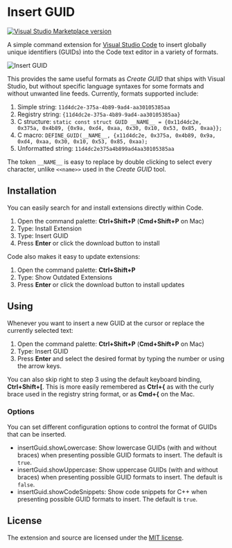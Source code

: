 # Insert GUID

[![Visual Studio Marketplace version](https://img.shields.io/visual-studio-marketplace/v/heaths.vscode-guid.svg?style=flat-square)](https://marketplace.visualstudio.com/items?itemName=heaths.vscode-guid)

A simple command extension for [Visual Studio Code](https://code.visualstudio.com) to insert globally unique identifiers (GUIDs) into the Code text editor in a variety of formats.

![Insert GUID](https://media.giphy.com/media/3danYPtfh3iQBjd6ef/giphy.gif)

This provides the same useful formats as _Create GUID_ that ships with Visual Studio, but without specific language syntaxes for some formats and without unwanted line feeds. Currently, formats supported include:

1. Simple string: `11d4dc2e-375a-4b89-9ad4-aa30105385aa`
2. Registry string: `{11d4dc2e-375a-4b89-9ad4-aa30105385aa}`
3. C structure: `static const struct GUID __NAME__ = {0x11d4dc2e, 0x375a, 0x4b89, {0x9a, 0xd4, 0xaa, 0x30, 0x10, 0x53, 0x85, 0xaa}};`
4. C macro: `DEFINE_GUID(__NAME__, {x11d4dc2e, 0x375a, 0x4b89, 0x9a, 0xd4, 0xaa, 0x30, 0x10, 0x53, 0x85, 0xaa);`
5. Unformatted string: `11d4dc2e375a4b899ad4aa30105385aa`

The token `__NAME__` is easy to replace by double clicking to select every character, unlike `<<name>>` used in the _Create GUID_ tool.

## Installation

You can easily search for and install extensions directly within Code.

1. Open the command palette: __Ctrl+Shift+P__ (__Cmd+Shift+P__ on Mac)
2. Type: Install Extension
3. Type: Insert GUID
4. Press __Enter__ or click the download button to install

Code also makes it easy to update extensions:

1. Open the command palette: __Ctrl+Shift+P__
2. Type: Show Outdated Extensions
3. Press __Enter__ or click the download button to install updates

## Using

Whenever you want to insert a new GUID at the cursor or replace the currently selected text:

1. Open the command palette: __Ctrl+Shift+P__ (__Cmd+Shift+P__ on Mac)
2. Type: Insert GUID
3. Press __Enter__ and select the desired format by typing the number or using the arrow keys.

You can also skip right to step 3 using the default keyboard binding, __Ctrl+Shift+[__. This is more easily remembered as __Ctrl+{__ as with the curly brace used in the registry string format, or as __Cmd+{__ on the Mac.

### Options

You can set different configuration options to control the format of GUIDs that can be inserted.

* insertGuid.showLowercase: Show lowercase GUIDs (with and without braces) when presenting possible GUID formats to insert. The default is `true`.
* insertGuid.showUppercase: Show uppercase GUIDs (with and without braces) when presenting possible GUID formats to insert. The default is `false`.
* insertGuid.showCodeSnippets: Show code snippets for C++ when presenting possible GUID formats to insert. The default is `true`.

## License

The extension and source are licensed under the [MIT license](LICENSE.txt).
